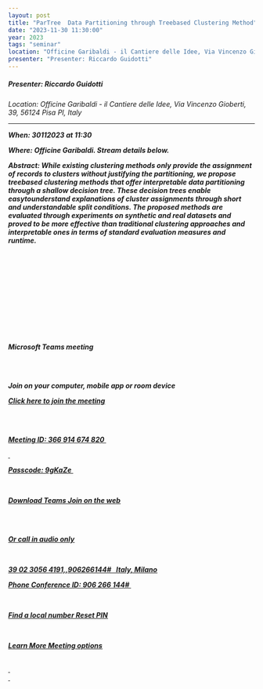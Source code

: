 ```yaml
---
layout: post
title: "ParTree  Data Partitioning through Treebased Clustering Method"
date: "2023-11-30 11:30:00"
year: 2023
tags: "seminar"
location: "Officine Garibaldi - il Cantiere delle Idee, Via Vincenzo Gioberti, 39, 56124 Pisa PI, Italy"
presenter: "Presenter: Riccardo Guidotti"
---
```

<h5>Presenter: Riccardo Guidotti</h5>
<em>Location: Officine Garibaldi - il Cantiere delle Idee, Via Vincenzo Gioberti, 39, 56124 Pisa PI, Italy<em>
<br>
<hr>
<p><p><strong>When:<strong> 30112023 at 11:30<p><p><strong>Where: <strong><span>Officine Garibaldi. Stream details below.<span><p><p><strong>Abstract:<strong> While existing clustering methods only provide the assignment of records to clusters without justifying the partitioning, we propose treebased clustering methods that offer interpretable data partitioning through a shallow decision tree. These decision trees enable easytounderstand explanations of cluster assignments through short and understandable split conditions. The proposed methods are evaluated through experiments on synthetic and real datasets and proved to be more effective than traditional clustering approaches and interpretable ones in terms of standard evaluation measures and runtime.<p><br><p> <p><p> <p><p> <p><br><p><p><br><p>Microsoft Teams meeting<p><br><br><b><p><strong>Join on your computer, mobile app or room device<strong><p><b><p><a hrefhttps:teams.microsoft.comlmeetupjoin193a511689e6d6494b2c95e95fe823c57aae40thread.tacv21700842686763context7b22Tid223a22c7456b31a22047f5be52473828670aa1222c22Oid223a22729b4d16056746a8a742d2ae1bf09a4a227d><u>Click here to join the meeting<u><a><p><br><br><p>Meeting ID: 366 914 674 820 <p><p> <p><p>Passcode: 9gKaZe <p><br><p><a hrefhttps:www.microsoft.comenusmicrosoftteamsdownloadapp><u>Download Teams<u><a>  <a hrefhttps:www.microsoft.commicrosoftteamsjoinameeting><u>Join on the web<u><a><p><br><br><p><strong>Or call in audio only<strong><p><br><p><a><u>39 02 3056 4191,,906266144#<u><a>   Italy, Milano<p><p>Phone Conference ID: 906 266 144# <p><br><p><a hrefhttps:dialin.teams.microsoft.come80d62af367c4976959661ef054e4984id906266144><u>Find a local number<u><a>  <a hrefhttps:dialin.teams.microsoft.comusppstnconferencing><u>Reset PIN<u><a><p><br><p><a hrefhttps:aka.msJoinTeamsMeeting><u>Learn More<u><a>  <a hrefhttps:teams.microsoft.commeetingOptionsorganizerId729b4d16056746a8a742d2ae1bf09a4atenantIdc7456b31a22047f5be52473828670aa1threadId19511689e6d6494b2c95e95fe823c57aaethread.tacv2messageId1700842686763languageenUS><u>Meeting options<u><a><p><br> <br> <br><p><br><p>
                